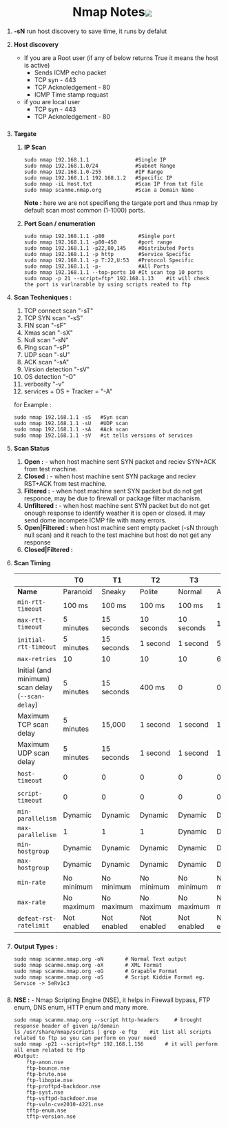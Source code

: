 <h1  align = center>Nmap Notes<img style = "border-radius: 5%" align = center src = "https://cdn.shortpixel.ai/spai/q_lossless+ret_img+to_webp/www.stationx.net/wp-content/uploads/2022/12/Nmap-Cheat-Sheet-2.jpg">
</h1> 


1. **-sN** run host discovery to save time, it runs by defalut

2. **Host discovery** 
    - If you are a Root user (if any of below returns True it means the host is active)
        - Sends ICMP echo packet
        - TCP syn - 443
        - TCP Acknoledgement - 80
        - ICMP Time stamp requast    
    - if you are local user 
        - TCP syn - 443
        - TCP Acknoledgement - 80
###
3. **Targate**
    1. **IP Scan**
        ```
        sudo nmap 192.168.1.1               #Single IP 
        sudo nmap 192.168.1.0/24            #Subnet Range
        sudo nmap 192.168.1.0-255           #IP Range
        sudo nmap 192.168.1.1 192.168.1.2   #Specific IP
        sudo nmap -iL Host.txt              #Scan IP from txt file
        sudo nmap scanme.nmap.org           #Scan a Domain Name        
        ``` 
        **Note :** here we are not specifieng the targate port and thus nmap by default scan most common (1-1000) ports.


    2. **Port Scan / enumeration**
        
        ```
        sudo nmap 192.168.1.1 -p80           #Single port
        sudo nmap 192.168.1.1 -p80-450       #port range
        sudo nmap 192.168.1.1 -p22,80,145    #Distributed Ports
        sudo nmap 192.168.1.1 -p http        #Service Specific
        sudo nmap 192.168.1.1 -p T:22,U:53   #Protocol Specific
        sudo nmap 192.168.1.1 -p-            #All Ports
        sudo nmap 192.168.1.1 --top-ports 10 #It scan top 10 ports
        sudo nmap -p 21 --script=ftp* 192.168.1.13    #it will check the port is vurlnarable by using scripts reated to ftp

        ```
4. **Scan Techeniques :**
    1. TCP connect scan "-sT"
    2. TCP SYN scan "-sS"
    3. FIN scan "-sF"
    4. Xmas scan "-sX"
    5. Null scan "-sN"
    6. Ping scan "-sP"
    7. UDP scan "-sU"
    8. ACK scan "-sA"
    9. Virsion detection "-sV"
    1. OS detection "-O"
    1. verbosity     "-v"
    1. services + OS + Tracker = "-A"
    <p>for Example :</p>

    ```
    sudo nmap 192.168.1.1 -sS   #Syn scan
    sudo nmap 192.168.1.1 -sU   #UDP scan
    sudo nmap 192.168.1.1 -sA   #Ack scan
    sudo nmap 192.168.1.1 -sV   #it tells versions of services
    ```
5. **Scan Status**
    1. **Open :** - when host machine sent SYN packet and reciev SYN+ACK from test machine.
    2. **Closed :** - when host machine sent SYN package and reciev RST+ACK from test machine.
    3. **Filtered :** - when host machine sent SYN packet but do not get responce, may be due to firewall or package filter machanism.
    4. **Unfiltered :** - when host machine sent SYN packet but do not get onough response to identify weather it is open or closed. it may send dome incompete ICMP file with many errors.
    5. **Open|Filtered :** when host machine sent empty packet (-sN through null scan) and it reach to the test machine but host do not get any response
    6. **Closed|Filtered :**

6. **Scan Timing**

    |                                   | T0          | T1          | T2          | T3          | T4          | T5          |
    |-----------------------------------|-------------|-------------|-------------|-------------|-------------|-------------|
    | **Name**                          | Paranoid    | Sneaky      | Polite      | Normal      | Aggressive  | Insane      |
    | `min-rtt-timeout`                 | 100 ms      | 100 ms      | 100 ms      | 100 ms      | 100 ms      | 50 ms       |
    | `max-rtt-timeout`                 | 5 minutes   | 15 seconds  | 10 seconds  | 10 seconds  | 1250 ms     | 300 ms      |
    | `initial-rtt-timeout`             | 5 minutes   | 15 seconds  | 1 second    | 1 second    | 500 ms      | 250 ms      |
    | `max-retries`                     | 10          | 10          | 10          | 10          | 6           | 2           |
    | Initial (and minimum) scan delay (`--scan-delay`) | 5 minutes | 15 seconds | 400 ms      | 0           | 0           | 0           |
    | Maximum TCP scan delay            | 5 minutes   | 15,000      | 1 second    | 1 second    | 10 ms       | 5 ms        |
    | Maximum UDP scan delay            | 5 minutes   | 15 seconds  | 1 second    | 1 second    | 1 second    | 1 second    |
    | `host-timeout`                    | 0           | 0           | 0           | 0           | 0           | 15 minutes  |
    | `script-timeout`                  | 0           | 0           | 0           | 0           | 0           | 10 minutes  |
    | `min-parallelism`                 | Dynamic     | Dynamic     | Dynamic     | Dynamic     | Dynamic     | Dynamic     |
    | `max-parallelism`                 | 1           | 1           | 1           | Dynamic     | Dynamic     | Dynamic     |
    | `min-hostgroup`                   | Dynamic     | Dynamic     | Dynamic     | Dynamic     | Dynamic     | Dynamic     |
    | `max-hostgroup`                   | Dynamic     | Dynamic     | Dynamic     | Dynamic     | Dynamic     | Dynamic     |
    | `min-rate`                        | No minimum  | No minimum  | No minimum  | No minimum  | No minimum  | No minimum  |
    | `max-rate`                        | No maximum  | No maximum  | No maximum  | No maximum  | No maximum  | No maximum  |
    | `defeat-rst-ratelimit`            | Not enabled | Not enabled | Not enabled | Not enabled | Not enabled | Not enabled |

###
7. **Output Types :**

    ~~~
    sudo nmap scanme.nmap.org -oN       # Normal Text output
    sudo nmap scanme.nmap.org -oX       # XML Format
    sudo nmap scanme.nmap.org -oG       # Grapable Format
    sudo nmap scanme.nmap.org -oS       # Script Kiddie Format eg. Service -> 5eRv1c3     
    ~~~

###
8. **NSE :** - Nmap Scripting Engine (NSE), it helps in Firewall bypass, FTP enum, DNS enum, HTTP enum and many more.

    ~~~
    sudo nmap scanme.nmap.org --script http-headers     # brought response header of given ip/domain
    ls /usr/share/nmap/scripts | grep -e ftp    #it list all scripts related to ftp so you can perform on your need
    sudo nmap -p21 --script=ftp* 192.168.1.156       # it will perform all enum related to ftp
    #Output:
        ftp-anon.nse
        ftp-bounce.nse
        ftp-brute.nse
        ftp-libopie.nse
        ftp-proftpd-backdoor.nse
        ftp-syst.nse
        ftp-vsftpd-backdoor.nse
        ftp-vuln-cve2010-4221.nse
        tftp-enum.nse
        tftp-version.nse

    ~~~
